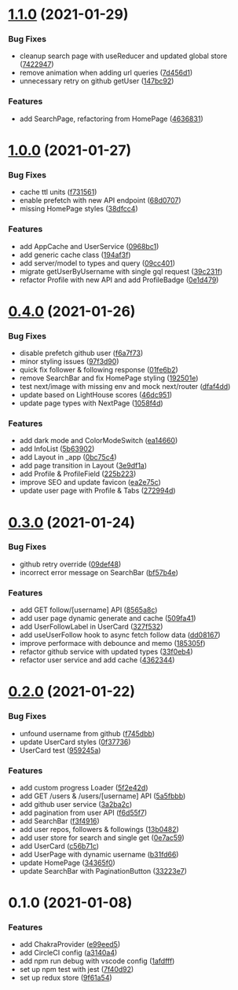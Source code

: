 # [1.1.0](https://github.com/Howard86/github-search/compare/v1.0.0...v1.1.0) (2021-01-29)


### Bug Fixes

* cleanup search page with useReducer and updated global store ([7422947](https://github.com/Howard86/github-search/commit/7422947b07de4882acf1a9f418d07d13eefecfa1))
* remove animation when adding url queries ([7d456d1](https://github.com/Howard86/github-search/commit/7d456d1ae3c1f90ac97f085e587688d8be48c8d1))
* unnecessary retry on github getUser ([147bc92](https://github.com/Howard86/github-search/commit/147bc92da0682cde5c0931087516794a0053a089))


### Features

* add SearchPage, refactoring from HomePage ([4636831](https://github.com/Howard86/github-search/commit/463683172cdd52c5d5c9c23de3851643164c3ca3))



# [1.0.0](https://github.com/Howard86/github-search/compare/v0.4.0...v1.0.0) (2021-01-27)


### Bug Fixes

* cache ttl units ([f731561](https://github.com/Howard86/github-search/commit/f7315611897cbe0c46917c29f39e79bdcf9c1a66))
* enable prefetch with new API endpoint ([68d0707](https://github.com/Howard86/github-search/commit/68d0707e34521da6ffdf74d8b9f73eb5c6cb5e05))
* missing HomePage styles ([38dfcc4](https://github.com/Howard86/github-search/commit/38dfcc48642684a5c6d6b8c4033d21813b516faf))


### Features

* add AppCache and UserService ([0968bc1](https://github.com/Howard86/github-search/commit/0968bc1a31ee31d35b6eeada21de3bfab89f1cc2))
* add generic cache class ([194af3f](https://github.com/Howard86/github-search/commit/194af3fa5d8a5a380596b9e3bda3c7ee4c6dac2e))
* add server/model to types and query ([09cc401](https://github.com/Howard86/github-search/commit/09cc4015e7074643c40aa539933d66f4c8c632bc))
* migrate getUserByUsername with single gql request ([39c231f](https://github.com/Howard86/github-search/commit/39c231fc03d6101721154bc0cdf64b173e3e55fb))
* refactor Profile with new API and add ProfileBadge ([0e1d479](https://github.com/Howard86/github-search/commit/0e1d479a74da7ba28713bf50ecae6468f5cbf501))



# [0.4.0](https://github.com/Howard86/github-search/compare/v0.3.0...v0.4.0) (2021-01-26)


### Bug Fixes

* disable prefetch github user ([f6a7f73](https://github.com/Howard86/github-search/commit/f6a7f73f899b57b6a8f2f7f8db4cc8e97ff9a205))
* minor styling issues ([97f3d90](https://github.com/Howard86/github-search/commit/97f3d90ef0bd77add0eb7643609d83a715aa5af9))
* quick fix follower & following response ([01fe6b2](https://github.com/Howard86/github-search/commit/01fe6b2865931997d3a7991259af40193873bca1))
* remove SearchBar and fix HomePage styling ([192501e](https://github.com/Howard86/github-search/commit/192501e1eb83e8c4f786386341e11b586f981471))
* test next/image with missing env and mock next/router ([dfaf4dd](https://github.com/Howard86/github-search/commit/dfaf4dd7d74ce6d159a850e372ecdd7486a2fd0f))
* update based on LightHouse scores ([46dc951](https://github.com/Howard86/github-search/commit/46dc951d76e82cf263da882ee5a2c0d661f0a62f))
* update page types with NextPage ([1058f4d](https://github.com/Howard86/github-search/commit/1058f4dd6fae3b946e6eef6b8238bf5d1ac7d816))


### Features

* add dark mode and ColorModeSwitch ([ea14660](https://github.com/Howard86/github-search/commit/ea146609fa6d7f164406682718efb6d4abd4565f))
* add InfoList ([5b63902](https://github.com/Howard86/github-search/commit/5b6390240d4f24798dc484d1a58b5b05990a6ddb))
* add Layout in _app ([0bc75c4](https://github.com/Howard86/github-search/commit/0bc75c4fce065074434d622d88c14160964c0337))
* add page transition in Layout ([3e9df1a](https://github.com/Howard86/github-search/commit/3e9df1a7bbdc0ba61ed5d6420b0c249e05cc2c86))
* add Profile & ProfileField ([225b223](https://github.com/Howard86/github-search/commit/225b223a0a531fceeafd84b70a93f5f0a761d4af))
* improve SEO and update favicon ([ea2e75c](https://github.com/Howard86/github-search/commit/ea2e75c569ea2c90667281dbb763b65dddb50bc0))
* update user page with Profile & Tabs ([272994d](https://github.com/Howard86/github-search/commit/272994dca1bbc694b0176eb9e85ea0ee5d62a5f7))



# [0.3.0](https://github.com/Howard86/github-search/compare/v0.2.0...v0.3.0) (2021-01-24)


### Bug Fixes

* github retry override ([09def48](https://github.com/Howard86/github-search/commit/09def48ef811bba633a279eecd1c9abe92eaa301))
* incorrect error message on SearchBar ([bf57b4e](https://github.com/Howard86/github-search/commit/bf57b4e6a86cfd47718b4aefa509fa46694fb539))


### Features

* add GET follow/[username] API ([8565a8c](https://github.com/Howard86/github-search/commit/8565a8c4b754a8bff82b6f4ac0c7a3111d07eb1e))
* add user page dynamic generate and cache ([509fa41](https://github.com/Howard86/github-search/commit/509fa4112124a4cfd3eb45bd6c37142f8068f711))
* add UserFollowLabel in UserCard ([327f532](https://github.com/Howard86/github-search/commit/327f53258af664159befc29a719010fdde372a14))
* add useUserFollow hook to async fetch follow data ([dd08167](https://github.com/Howard86/github-search/commit/dd08167e129896f8d13c0df72174340ee2fc2816))
* improve performace with debounce and memo ([185305f](https://github.com/Howard86/github-search/commit/185305f6eba6d3b2415ac654ee4ce1412c0a68a1))
* refactor github service with updated types ([33f0eb4](https://github.com/Howard86/github-search/commit/33f0eb4f632e09b04891b561cc4603015f29576d))
* refactor user service and add cache ([4362344](https://github.com/Howard86/github-search/commit/4362344c723d38862a4cfb9d2a6142288c03bd9a))



# [0.2.0](https://github.com/Howard86/github-search/compare/v0.1.0...v0.2.0) (2021-01-22)


### Bug Fixes

* unfound username from github ([f745dbb](https://github.com/Howard86/github-search/commit/f745dbbb414bdae120ba4e853995724cbb8b8c00))
* update UserCard styles ([0f37736](https://github.com/Howard86/github-search/commit/0f3773671d2f4a84c2e1df79e4cec8a59c889b86))
* UserCard test ([959245a](https://github.com/Howard86/github-search/commit/959245aa03f0617c8e510c49aec6e79fcf9dfb6b))


### Features

* add custom progress Loader ([5f2e42d](https://github.com/Howard86/github-search/commit/5f2e42dafba7ecbdb47bbadd5ea6f6e1867c09ca))
* add GET /users & /users/[username] API ([5a5fbbb](https://github.com/Howard86/github-search/commit/5a5fbbb817ab54ef8b814b30c60002f45bbcab9f))
* add github user service ([3a2ba2c](https://github.com/Howard86/github-search/commit/3a2ba2ca0bba2cd2487540e5ba7001802fa2a229))
* add pagination from user API ([f6d55f7](https://github.com/Howard86/github-search/commit/f6d55f7c430aeed39fa8aa62ba72759b0eac5159))
* add SearchBar ([f3f4916](https://github.com/Howard86/github-search/commit/f3f491681ba59ec6c837d6c8d30a24966f680e77))
* add user repos, followers & followings ([13b0482](https://github.com/Howard86/github-search/commit/13b0482e25f0ba7a3f04ab8ff88f7ca0e09a3446))
* add user store for search and single get ([0e7ac59](https://github.com/Howard86/github-search/commit/0e7ac59b12cc372d48c5a003662be25e7a81961a))
* add UserCard ([c56b71c](https://github.com/Howard86/github-search/commit/c56b71cdabb60671ec60cbe80cfe1cfb65054f80))
* add UserPage with dynamic username ([b31fd66](https://github.com/Howard86/github-search/commit/b31fd66080505b16683466022722c4e3197b3fa0))
* update HomePage ([34365f0](https://github.com/Howard86/github-search/commit/34365f05a788556b1d83795a759ecc7ee31c931b))
* update SearchBar with PaginationButton ([33223e7](https://github.com/Howard86/github-search/commit/33223e76ee7df05b720b2aa9029e71480c6857ff))



# 0.1.0 (2021-01-08)


### Features

* add ChakraProvider ([e99eed5](https://github.com/Howard86/conference-call/commit/e99eed5fb441f274c6f9e5902df00844d8276a4e))
* add CircleCI config ([a3140a4](https://github.com/Howard86/conference-call/commit/a3140a4f139f66a05320a421696bc9ee9639d84d))
* add npm run debug with vscode config ([1afdfff](https://github.com/Howard86/conference-call/commit/1afdfff632e579252a79c416ccc9727597bb0a72))
* set up npm test with jest ([7f40d92](https://github.com/Howard86/conference-call/commit/7f40d9205a310224c8ede8cd77b13a28c6918dc4))
* set up redux store ([9f61a54](https://github.com/Howard86/conference-call/commit/9f61a542164365d37cc898cd142ed2d089a988fb))



